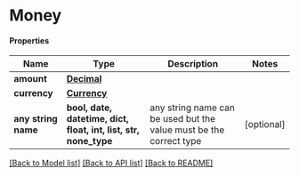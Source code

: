# Money

#### Properties
Name | Type | Description | Notes
------------ | ------------- | ------------- | -------------
**amount** | [**Decimal**](Decimal.md) |  | 
**currency** | [**Currency**](Currency.md) |  | 
**any string name** | **bool, date, datetime, dict, float, int, list, str, none_type** | any string name can be used but the value must be the correct type | [optional]

[[Back to Model list]](../README.md#documentation-for-models) [[Back to API list]](../README.md#documentation-for-api-endpoints) [[Back to README]](../README.md)

